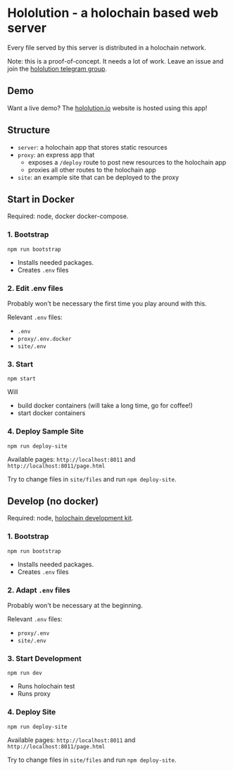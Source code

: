 # Hololution - a holochain based web server

Every file served by this server is distributed in a holochain network.

Note: this is a proof-of-concept. It needs a lot of work.
Leave an issue and join the [hololution telegram group](https://t.me/hololution).

## Demo

Want a live demo? The [hololution.io](https://hololution.io) website is hosted using this app!

## Structure

- `server`: a holochain app that stores static resources
- `proxy`: an express app that
  - exposes a `/deploy` route to post new resources to the holochain app
  - proxies all other routes to the holochain app
- `site`: an example site that can be deployed to the proxy

## Start in Docker

Required: node, docker docker-compose.

### 1. Bootstrap

```
npm run bootstrap
```

- Installs needed packages.
- Creates `.env` files

### 2. Edit .env files

Probably won't be necessary the first time you play around with this.

Relevant `.env` files:

- `.env`
- `proxy/.env.docker`
- `site/.env`

### 3. Start

```
npm start
```

Will

- build docker containers (will take a long time, go for coffee!)
- start docker containers

### 4. Deploy Sample Site

```
npm run deploy-site
```

Available pages: `http://localhost:8011` and `http://localhost:8011/page.html`

Try to change files in `site/files` and run `npm deploy-site`.

## Develop (no docker)

Required: node, [holochain development kit](https://developer.holochain.org/start.html).

### 1. Bootstrap

```
npm run bootstrap
```

- Installs needed packages.
- Creates `.env` files

### 2. Adapt `.env` files

Probably won't be necessary at the beginning.

Relevant `.env` files:

- `proxy/.env`
- `site/.env`

### 3. Start Development

```
npm run dev
```

- Runs holochain test
- Runs proxy

### 4. Deploy Site

```
npm run deploy-site
```

Available pages: `http://localhost:8011` and `http://localhost:8011/page.html`

Try to change files in `site/files` and run `npm deploy-site`.

